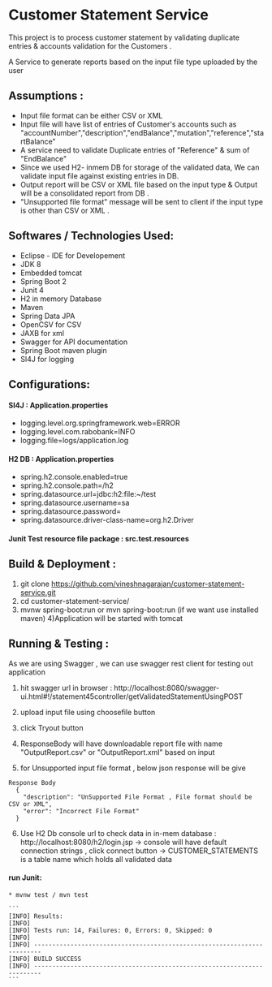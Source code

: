 # Customer Statement Service 

  This project is to process customer statement by validating duplicate entries & accounts validation for the Customers . 
  
  A Service to generate reports based on the input file type uploaded by the user 

## Assumptions :

 * Input file format can be either CSV or XML 
 * Input file will have list of entries of Customer's accounts such as "accountNumber","description","endBalance","mutation","reference","startBalance"
 * A service need to validate Duplicate entries of "Reference" & sum of "EndBalance"
 * Since we used H2- inmem DB for storage of the validated data, We  can validate input file against existing entries in DB.
 * Output report will be CSV or XML file based on the input type & Output will be  a consolidated report from DB . 
 * "Unsupported file format" message will be sent to client if the input type is other than CSV or XML .
 
## Softwares / Technologies Used:
 
  * Eclipse - IDE for Developement 
  * JDK 8 
  * Embedded tomcat
  * Spring Boot 2
  * Junit 4
  * H2 in memory Database
  * Maven 
  * Spring Data JPA
  * OpenCSV for CSV 
  * JAXB for xml 
  * Swagger for API documentation 
  * Spring Boot maven plugin 
  * Sl4J for logging 

## Configurations: 

  #### Sl4J : Application.properties
  - logging.level.org.springframework.web=ERROR
  - logging.level.com.rabobank=INFO
  - logging.file=logs/application.log
  
  #### H2 DB : Application.properties
  - spring.h2.console.enabled=true
  - spring.h2.console.path=/h2
  - spring.datasource.url=jdbc:h2:file:~/test
  - spring.datasource.username=sa
  - spring.datasource.password=
  - spring.datasource.driver-class-name=org.h2.Driver  
  
  #### Junit Test resource file package : src.test.resources
	  
	
  
 ## Build & Deployment :
  1) git clone https://github.com/vineshnagarajan/customer-statement-service.git
  2) cd customer-statement-service/
  3) mvnw spring-boot:run or mvn spring-boot:run (if we want use installed maven)
  4)Application will be started with tomcat
  
 ## Running & Testing :
  As we are using Swagger , we can use swagger rest client for testing out application
  
  1) hit swagger url in browser : http://localhost:8080/swagger-ui.html#!/statement45controller/getValidatedStatementUsingPOST
  
  2) upload input file using choosefile button 
  
  3) click Tryout button
  
  4) ResponseBody will have downloadable report file with name "OutputReport.csv" or "OutputReport.xml" based on input 
  
  5) for Unsupported input file format , below json response will be give 
  ```
  Response Body
	{
	  "description": "UnSupported File Format , File format should be CSV or XML",
	  "error": "Incorrect File Format"
	}
  ```
  
  6) Use H2 Db console url to check data in in-mem database : http://localhost:8080/h2/login.jsp
     -> console will have default connection strings , click connect button 
     -> CUSTOMER_STATEMENTS  is a table name which holds all validated data 
     
  #### run Junit:   
    * mvnw test / mvn test 
    
    ```
	[INFO] Results:
	[INFO]
	[INFO] Tests run: 14, Failures: 0, Errors: 0, Skipped: 0
	[INFO]
	[INFO] ------------------------------------------------------------------------
	[INFO] BUILD SUCCESS
	[INFO] ------------------------------------------------------------------------
    ```

  